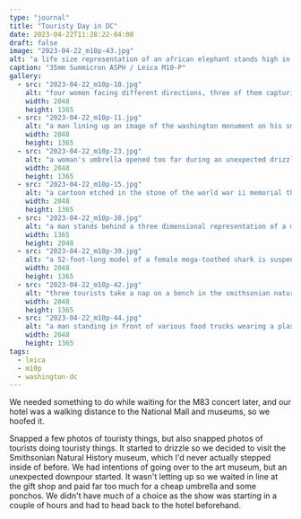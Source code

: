 ```yaml
---
type: "journal"
title: "Touristy Day in DC"
date: 2023-04-22T11:28:22-04:00
draft: false
image: "2023-04-22_m10p-43.jpg"
alt: "a life size representation of an african elephant stands high in the middle of the smithsonian natural history museum's lobby, surrounded by people"
caption: "35mm Summicron ASPH / Leica M10-P"
gallery:
  - src: "2023-04-22_m10p-10.jpg"
    alt: "four women facing different directions, three of them capturing a moment on their smartphone"
    width: 2048
    height: 1365
  - src: "2023-04-22_m10p-11.jpg"
    alt: "a man lining up an image of the washington monument on his smartphone while a woman observes"
    width: 2048
    height: 1365
  - src: "2023-04-22_m10p-23.jpg"
    alt: "a woman's umbrella opened too far during an unexpected drizzle as her family and friends watch with a confused look on their faces"
    width: 2048
    height: 1365
  - src: "2023-04-22_m10p-15.jpg"
    alt: "a cartoon etched in the stone of the world war ii memorial that reads 'killroy was here'"
    width: 2048
    height: 1365
  - src: "2023-04-22_m10p-38.jpg"
    alt: "a man stands behind a three dimensional representation of a mega-toothed shark's jaws"
    width: 1365
    height: 2048
  - src: "2023-04-22_m10p-39.jpg"
    alt: "a 52-foot-long model of a female mega-toothed shark is suspended from the ceiling"
    width: 2048
    height: 1365
  - src: "2023-04-22_m10p-42.jpg"
    alt: "three tourists take a nap on a bench in the smithsonian natural history museum while their small child plays on a smartphone"
    width: 2048
    height: 1365
  - src: "2023-04-22_m10p-44.jpg"
    alt: "a man standing in front of various food trucks wearing a plastic blue smithsonian poncho and holding an umbrella"
    width: 2048
    height: 1365
tags:
  - leica
  - m10p
  - washington-dc
---
```


We needed something to do while waiting for the M83 concert later, and our hotel was a walking distance to the National Mall and museums, so we hoofed it.

Snapped a few photos of touristy things, but also snapped photos of tourists doing touristy things. It started to drizzle so we decided to visit the Smithsonian Natural History museum, which I'd never actually stepped inside of before. We had intentions of going over to the art museum, but an unexpected downpour started. It wasn't letting up so we waited in line at the gift shop and paid far too much for a cheap umbrella and some ponchos. We didn't have much of a choice as the show was starting in a couple of hours and had to head back to the hotel beforehand.
